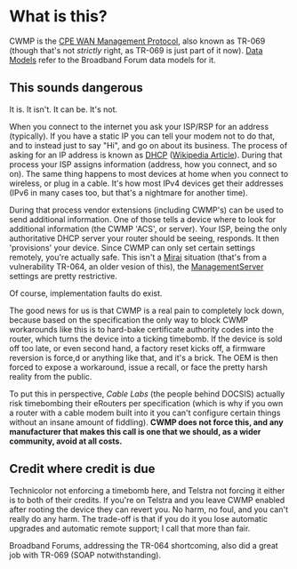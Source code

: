 # What is this?

CWMP is the [CPE WAN Management Protocol](https://en.wikipedia.org/wiki/TR-069), also known as TR-069 (though that's not *strictly* right, as TR-069 is just part of it now).  [Data Models](http://cwmp-data-models.broadband-forum.org/) refer to the Broadband Forum data models for it.

## This sounds dangerous

It is.  It isn't.  It can be.  It's not.

When you connect to the internet you ask your ISP/RSP for an address (typically).  If you have a static IP you can tell your modem not to do that, and to instead just to say "Hi", and go on about its business.  The process of asking for an IP address is known as [DHCP](https://tools.ietf.org/html/rfc2132) ([Wikipedia Article](https://en.wikipedia.org/wiki/Dynamic_Host_Configuration_Protocol)).  During that process your ISP assigns information (address, how you connect, and so on).  The same thing happens to most devices at home when you connect to wireless, or plug in a cable.  It's how most IPv4 devices get their addresses (IPv6 in many cases too, but that's a nightmare for another time).

During that process vendor extensions (including CWMP's) can be used to send additional information.  One of those tells a device where to look for additional information (the CWMP 'ACS', or server).  Your ISP, being the only authoritative DHCP server your router should be seeing, responds.  It then 'provisions' your device.  Since CWMP can only set certain settings remotely, you're actually safe.  This isn't a [Mirai](https://en.wikipedia.org/wiki/Mirai_(malware)) situation (that's from a vulnerability TR-064, an older vesion of this), the [ManagementServer](https://cwmp-data-models.broadband-forum.org/tr-181-2-12-0-cwmp.html#D.Device:2.Device.ManagementServer.) settings are pretty restrictive.

Of course, implementation faults do exist.

The good news for us is that CWMP is a real pain to completely lock down, because based on the specification the only way to block CWMP workarounds like this is to hard-bake certificate authority codes into the router, which turns the device into a ticking timebomb.  If the device is sold off too late, or even second hand, a factory reset kicks off, a firmware reversion is force,d or anything like that, and it's a brick.  The OEM is then forced to expose a workaround, issue a recall, or face the pretty harsh reality from the public.

To put this in perspective, *Cable Labs* (the people behind DOCSIS) actually risk timebombing their eRouters per specification (which is why if you own a router with a cable modem built into it you can't configure certain things without an insane amount of fiddling).  **CWMP does not force this, and any manufacturer that makes this call is one that we should, as a wider community, avoid at all costs.**

## Credit where credit is due

Technicolor not enforcing a timebomb here, and Telstra not forcing it either  is to both of their credits.  If you're on Telstra and you leave CWMP enabled after rooting the device they can revert you.  No harm, no foul, and you can't really do any harm.  The trade-off is that if you do it you lose automatic upgrades and automatic remote support; I call that more than fair.

Broadband Forums, addressing the TR-064 shortcoming, also did a great job with TR-069 (SOAP notwithstanding).